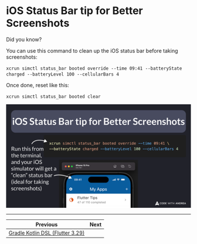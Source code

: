 # iOS Status Bar tip for Better Screenshots

Did you know?

You can use this command to clean up the iOS status bar before taking screenshots:

```
xcrun simctl status_bar booted override --time 09:41 --batteryState charged --batteryLevel 100 --cellularBars 4
```
Once done, reset like this:

```
xcrun simctl status_bar booted clear
```

![](234.png)

<!--
Run this from the terminal, and your iOS simulator will get a “clean” status bar (ideal for taking screenshots):

xcrun simctl status_bar booted override --time 09:41 --batteryState charged --batteryLevel 100 --cellularBars 4
-->

---

| Previous | Next |
| -------- | ---- |
| [Gradle Kotlin DSL (Flutter 3.29)](../0233-gradle-kotlin-dsl/index.md) | |


<!-- TWITTER|https://x.com/biz84/status/1900226263131799776 -->
<!-- LINKEDIN|https://www.linkedin.com/posts/andreabizzotto_did-you-know-you-can-use-this-command-to-activity-7305992157113274369--Vwc -->
<!-- BLUESKY|https://bsky.app/profile/codewithandrea.com/post/3lkbk5n7zbc2x -->





